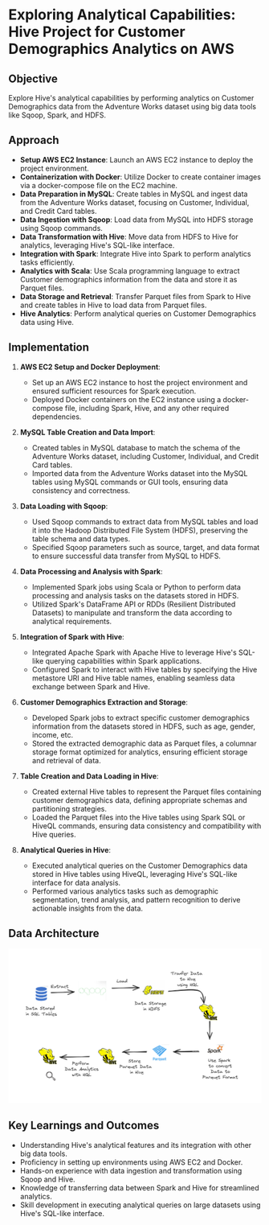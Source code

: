 
# Exploring Analytical Capabilities: Hive Project for Customer Demographics Analytics on AWS

## Objective
Explore Hive's analytical capabilities by performing analytics on Customer Demographics data from the Adventure Works dataset using big data tools like Sqoop, Spark, and HDFS.

## Approach
- **Setup AWS EC2 Instance**: Launch an AWS EC2 instance to deploy the project environment.
- **Containerization with Docker**: Utilize Docker to create container images via a docker-compose file on the EC2 machine.
- **Data Preparation in MySQL**: Create tables in MySQL and ingest data from the Adventure Works dataset, focusing on Customer, Individual, and Credit Card tables.
- **Data Ingestion with Sqoop**: Load data from MySQL into HDFS storage using Sqoop commands.
- **Data Transformation with Hive**: Move data from HDFS to Hive for analytics, leveraging Hive's SQL-like interface.
- **Integration with Spark**: Integrate Hive into Spark to perform analytics tasks efficiently.
- **Analytics with Scala**: Use Scala programming language to extract Customer demographics information from the data and store it as Parquet files.
- **Data Storage and Retrieval**: Transfer Parquet files from Spark to Hive and create tables in Hive to load data from Parquet files.
- **Hive Analytics**: Perform analytical queries on Customer Demographics data using Hive.

## Implementation

1. **AWS EC2 Setup and Docker Deployment**:
   - Set up an AWS EC2 instance to host the project environment and ensured sufficient resources for Spark execution.
   - Deployed Docker containers on the EC2 instance using a docker-compose file, including Spark, Hive, and any other required dependencies.

2. **MySQL Table Creation and Data Import**:
   - Created tables in MySQL database to match the schema of the Adventure Works dataset, including Customer, Individual, and Credit Card tables.
   - Imported data from the Adventure Works dataset into the MySQL tables using MySQL commands or GUI tools, ensuring data consistency and correctness.

3. **Data Loading with Sqoop**:
   - Used Sqoop commands to extract data from MySQL tables and load it into the Hadoop Distributed File System (HDFS), preserving the table schema and data types.
   - Specified Sqoop parameters such as source, target, and data format to ensure successful data transfer from MySQL to HDFS.

4. **Data Processing and Analysis with Spark**:
   - Implemented Spark jobs using Scala or Python to perform data processing and analysis tasks on the datasets stored in HDFS.
   - Utilized Spark's DataFrame API or RDDs (Resilient Distributed Datasets) to manipulate and transform the data according to analytical requirements.

5. **Integration of Spark with Hive**:
   - Integrated Apache Spark with Apache Hive to leverage Hive's SQL-like querying capabilities within Spark applications.
   - Configured Spark to interact with Hive tables by specifying the Hive metastore URI and Hive table names, enabling seamless data exchange between Spark and Hive.

6. **Customer Demographics Extraction and Storage**:
   - Developed Spark jobs to extract specific customer demographics information from the datasets stored in HDFS, such as age, gender, income, etc.
   - Stored the extracted demographic data as Parquet files, a columnar storage format optimized for analytics, ensuring efficient storage and retrieval of data.

7. **Table Creation and Data Loading in Hive**:
   - Created external Hive tables to represent the Parquet files containing customer demographics data, defining appropriate schemas and partitioning strategies.
   - Loaded the Parquet files into the Hive tables using Spark SQL or HiveQL commands, ensuring data consistency and compatibility with Hive queries.

8. **Analytical Queries in Hive**:
   - Executed analytical queries on the Customer Demographics data stored in Hive tables using HiveQL, leveraging Hive's SQL-like interface for data analysis.
   - Performed various analytics tasks such as demographic segmentation, trend analysis, and pattern recognition to derive actionable insights from the data.

## Data Architecture

![Data Architecture](./Exploring_Hive.png)

## Key Learnings and Outcomes

- Understanding Hive's analytical features and its integration with other big data tools.
- Proficiency in setting up environments using AWS EC2 and Docker.
- Hands-on experience with data ingestion and transformation using Sqoop and Hive.
- Knowledge of transferring data between Spark and Hive for streamlined analytics.
- Skill development in executing analytical queries on large datasets using Hive's SQL-like interface.
